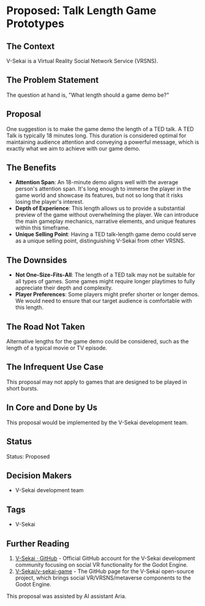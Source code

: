# Proposed: Talk Length Game Prototypes

## The Context

V-Sekai is a Virtual Reality Social Network Service (VRSNS).

## The Problem Statement

The question at hand is, "What length should a game demo be?"

## Proposal

One suggestion is to make the game demo the length of a TED talk. A TED Talk is typically 18 minutes long. This duration is considered optimal for maintaining audience attention and conveying a powerful message, which is exactly what we aim to achieve with our game demo.

## The Benefits

- **Attention Span**: An 18-minute demo aligns well with the average person's attention span. It's long enough to immerse the player in the game world and showcase its features, but not so long that it risks losing the player's interest.
- **Depth of Experience**: This length allows us to provide a substantial preview of the game without overwhelming the player. We can introduce the main gameplay mechanics, narrative elements, and unique features within this timeframe.
- **Unique Selling Point**: Having a TED talk-length game demo could serve as a unique selling point, distinguishing V-Sekai from other VRSNS.

## The Downsides

- **Not One-Size-Fits-All**: The length of a TED talk may not be suitable for all types of games. Some games might require longer playtimes to fully appreciate their depth and complexity.
- **Player Preferences**: Some players might prefer shorter or longer demos. We would need to ensure that our target audience is comfortable with this length.

## The Road Not Taken

Alternative lengths for the game demo could be considered, such as the length of a typical movie or TV episode.

## The Infrequent Use Case

This proposal may not apply to games that are designed to be played in short bursts.

## In Core and Done by Us

This proposal would be implemented by the V-Sekai development team.

## Status

Status: Proposed <!-- Draft | Proposed | Rejected | Accepted | Deprecated | Superseded by -->

## Decision Makers

- V-Sekai development team

## Tags

- V-Sekai

## Further Reading

1. [V-Sekai · GitHub](https://github.com/v-sekai) - Official GitHub account for the V-Sekai development community focusing on social VR functionality for the Godot Engine.
2. [V-Sekai/v-sekai-game](https://github.com/v-sekai/v-sekai-game) - The GitHub page for the V-Sekai open-source project, which brings social VR/VRSNS/metaverse components to the Godot Engine.

This proposal was assisted by AI assistant Aria.
